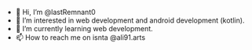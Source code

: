 - 👋 Hi, I’m @lastRemnant0
- 👀 I’m interested in web development and android development (kotlin).
- 🌱 I’m currently learning web development.
- 📫 How to reach me on isnta @ali91.arts

<!---
lastRemnant0/lastRemnant0 is a ✨ special ✨ repository because its `README.md` (this file) appears on your GitHub profile.
You can click the Preview link to take a look at your changes.
--->
